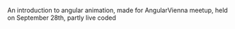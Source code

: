An introduction to angular animation, made for AngularVienna meetup, held on September 28th, partly live coded